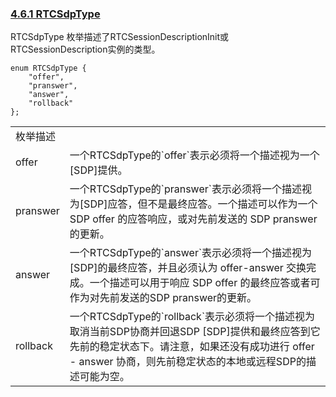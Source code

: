 ### [4.6.1 RTCSdpType](https://w3c.github.io/webrtc-pc/#rtcsdptype)

RTCSdpType 枚举描述了RTCSessionDescriptionInit或RTCSessionDescription实例的类型。

```
enum RTCSdpType {
    "offer",
    "pranswer",
    "answer",
    "rollback"
};
```

<table>
	<tr>
		<td colspan="2">
		枚举描述
		</td>
	</tr>
	<tr>
		<td>
		offer
		</td>
		<td>
		一个RTCSdpType的`offer`表示必须将一个描述视为一个[SDP]提供。
		</td>
	</tr>
	<tr>
		<td>
		pranswer	
		</td>
		<td>
		一个RTCSdpType的`pranswer`表示必须将一个描述视为[SDP]应答，但不是最终应答。一个描述可以作为一个 SDP offer 的应答响应，或对先前发送的 SDP pranswer 的更新。
		</td>
	</tr>
	<tr>
		<td>
		answer	
		</td>
		<td>
		一个RTCSdpType的`answer`表示必须将一个描述视为[SDP]的最终应答，并且必须认为 offer-answer 交换完成。一个描述可以用于响应 SDP offer 的最终应答或者可作为对先前发送的SDP pranswer的更新。
		</td>
	</tr>
	<tr>
		<td>
		rollback	
		</td>
		<td>
		一个RTCSdpType的`rollback`表示必须将一个描述视为取消当前SDP协商并回退SDP [SDP]提供和最终应答到它先前的稳定状态下。请注意，如果还没有成功进行 offer - answer 协商，则先前稳定状态的本地或远程SDP的描述可能为空。
		</td>
	</tr>
</table>


